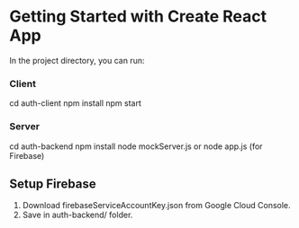 # Getting Started with Create React App

In the project directory, you can run:

### Client

cd auth-client
npm install
npm start


### Server

cd auth-backend
npm install
node mockServer.js or node app.js (for Firebase)

## Setup Firebase

1. Download firebaseServiceAccountKey.json from Google Cloud Console.
2. Save in auth-backend/ folder.
